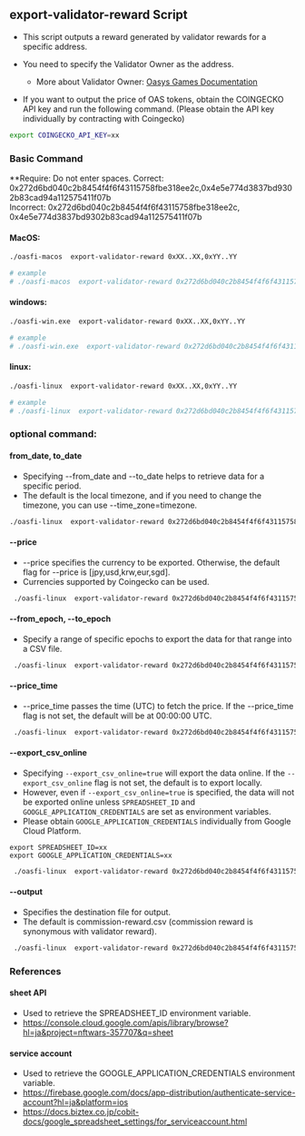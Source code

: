 ## export-validator-reward Script

* This script outputs a reward generated by validator rewards for a specific address.
* You need to specify the Validator Owner as the address.
  * More about Validator Owner: [Oasys Games Documentation](https://docs.oasys.games/docs/architecture/hub-layer/validator-account#validator-owner)

* If you want to output the price of OAS tokens, obtain the COINGECKO API key and run the following command. (Please obtain the API key individually by contracting with Coingecko)

```bash
export COINGECKO_API_KEY=xx
```

### Basic Command

**Require: Do not enter spaces.
Correct: 0x272d6bd040c2b8454f4f6f43115758fbe318ee2c,0x4e5e774d3837bd9302b83cad94a112575411f07b  
Incorrect: 0x272d6bd040c2b8454f4f6f43115758fbe318ee2c,  0x4e5e774d3837bd9302b83cad94a112575411f07b  

#### MacOS:

```bash
./oasfi-macos  export-validator-reward 0xXX..XX,0xYY..YY

# example
# ./oasfi-macos  export-validator-reward 0x272d6bd040c2b8454f4f6f43115758fbe318ee2c,0x4e5e774d3837bd9302b83cad94a112575411f07b  
```

#### windows:

```bash
./oasfi-win.exe  export-validator-reward 0xXX..XX,0xYY..YY

# example
# ./oasfi-win.exe  export-validator-reward 0x272d6bd040c2b8454f4f6f43115758fbe318ee2c,0x4e5e774d3837bd9302b83cad94a112575411f07b  
```

#### linux:

```bash
./oasfi-linux  export-validator-reward 0xXX..XX,0xYY..YY

# example
# ./oasfi-linux  export-validator-reward 0x272d6bd040c2b8454f4f6f43115758fbe318ee2c,0x4e5e774d3837bd9302b83cad94a112575411f07b  
```

### optional command:  

#### from_date, to_date

* Specifying --from_date and --to_date helps to retrieve data for a specific period.
* The default is the local timezone, and if you need to change the timezone, you can use --time_zone=timezone.

```bash
./oasfi-linux  export-validator-reward 0x272d6bd040c2b8454f4f6f43115758fbe318ee2c,0x4e5e774d3837bd9302b83cad94a112575411f07b  --from_date=2023-08-16T10:00:00 --to_date=2023-10-16T10:00:00
```

#### --price

* --price specifies the currency to be exported. Otherwise, the default flag for --price is [jpy,usd,krw,eur,sgd].
* Currencies supported by Coingecko can be used.

```bash
 ./oasfi-linux  export-validator-reward 0x272d6bd040c2b8454f4f6f43115758fbe318ee2c,0x4e5e774d3837bd9302b83cad94a112575411f07b  --price=jpy
```

#### --from_epoch, --to_epoch

* Specify a range of specific epochs to export the data for that range into a CSV file.

```bash
 ./oasfi-linux  export-validator-reward 0x272d6bd040c2b8454f4f6f43115758fbe318ee2c,0x4e5e774d3837bd9302b83cad94a112575411f07b   --from_epoch=246 --to_epoch=247
```

#### --price_time

* --price_time passes the time (UTC) to fetch the price. If the --price_time flag is not set, the default will be at 00:00:00 UTC.

```bash
 ./oasfi-linux  export-validator-reward 0x272d6bd040c2b8454f4f6f43115758fbe318ee2c,0x4e5e774d3837bd9302b83cad94a112575411f07b --price_time=10:00:00
```

#### --export_csv_online

* Specifying `--export_csv_online=true` will export the data online. If the `--export_csv_online` flag is not set, the default is to export locally.
* However, even if `--export_csv_online=true` is specified, the data will not be exported online unless `SPREADSHEET_ID` and `GOOGLE_APPLICATION_CREDENTIALS` are set as environment variables.
* Please obtain `GOOGLE_APPLICATION_CREDENTIALS` individually from Google Cloud Platform.
```
export SPREADSHEET_ID=xx
export GOOGLE_APPLICATION_CREDENTIALS=xx
```

```bash
 ./oasfi-linux  export-validator-reward 0x272d6bd040c2b8454f4f6f43115758fbe318ee2c,0x4e5e774d3837bd9302b83cad94a112575411f07b  --export_csv_online=true
```

#### --output

* Specifies the destination file for output.
* The default is commission-reward.csv (commission reward is synonymous with validator reward).

```bash
 ./oasfi-linux  export-validator-reward 0x272d6bd040c2b8454f4f6f43115758fbe318ee2c,0x4e5e774d3837bd9302b83cad94a112575411f07b  -o=output.csv
```

### References

#### sheet API
* Used to retrieve the SPREADSHEET_ID environment variable.
* https://console.cloud.google.com/apis/library/browse?hl=ja&project=nftwars-357707&q=sheet

#### service account
* Used to retrieve the GOOGLE_APPLICATION_CREDENTIALS environment variable.
* https://firebase.google.com/docs/app-distribution/authenticate-service-account?hl=ja&platform=ios
* https://docs.biztex.co.jp/cobit-docs/google_spreadsheet_settings/for_serviceaccount.html


